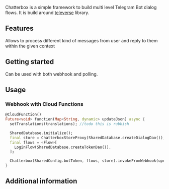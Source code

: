 Chatterbox is a simple framework to build multi level Telegram Bot dialog flows.
It is build around [televerse](https://pub.dev/packages/televerse/) library.

## Features

Allows to process different kind of messages from user and reply to them within the given context

## Getting started

Can be used with both webhook and polling.


## Usage

### Webhook with Cloud Functions

```dart
@CloudFunction()
Future<void> function(Map<String, dynamic> updateJson) async {
  setTranslations(translations); //todo this is rubbish

  SharedDatabase.initialize();
  final store = ChatterboxStoreProxy(SharedDatabase.createDialogDao());
  final flows = <Flow>[
    LoginFlow(SharedDatabase.createTokenDao()),
  ];

  Chatterbox(SharedConfig.botToken, flows, store).invokeFromWebhook(updateJson);
}
```

## Additional information

